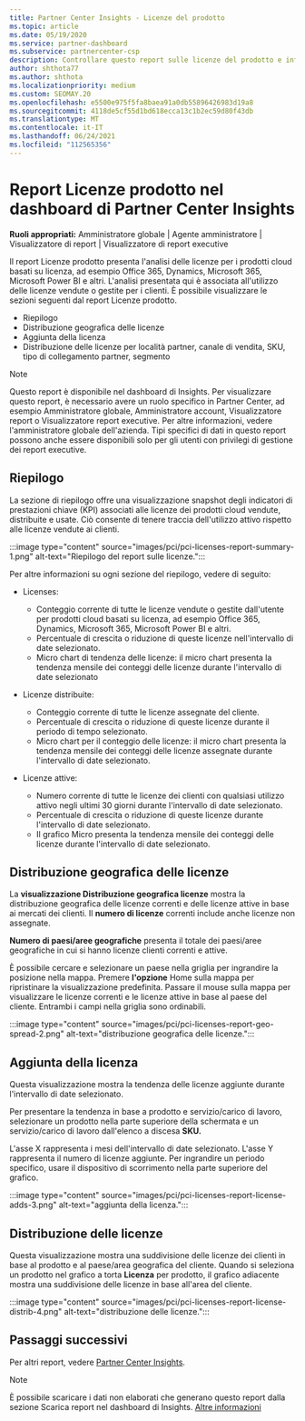 ```yaml
---
title: Partner Center Insights - Licenze del prodotto
ms.topic: article
ms.date: 05/19/2020
ms.service: partner-dashboard
ms.subservice: partnercenter-csp
description: Controllare questo report sulle licenze del prodotto e informazioni su come migliorare i prodotti cloud basati su licenza che si vendono o gestiscono per i clienti.
author: shthota77
ms.author: shthota
ms.localizationpriority: medium
ms.custom: SEOMAY.20
ms.openlocfilehash: e5500e975f5fa8baea91a0db55896426983d19a8
ms.sourcegitcommit: 4118de5cf55d1bd618ecca13c1b2ec59d80f43db
ms.translationtype: MT
ms.contentlocale: it-IT
ms.lasthandoff: 06/24/2021
ms.locfileid: "112565356"
---
```

# <a name="product-licenses-report-in-the-partner-center-insights-dashboard"></a>Report Licenze prodotto nel dashboard di Partner Center Insights

**Ruoli appropriati:** Amministratore globale | Agente amministratore | Visualizzatore di report | Visualizzatore di report executive

Il report Licenze prodotto presenta l'analisi delle licenze per i prodotti cloud basati su licenza, ad esempio Office 365, Dynamics, Microsoft 365, Microsoft Power BI e altri. L'analisi presentata qui è associata all'utilizzo delle licenze vendute o gestite per i clienti. È possibile visualizzare le sezioni seguenti dal report Licenze prodotto.

- Riepilogo
- Distribuzione geografica delle licenze
- Aggiunta della licenza
- Distribuzione delle licenze per località partner, canale di vendita, SKU, tipo di collegamento partner, segmento

 > [!NOTE]
 > Questo report è disponibile nel dashboard di Insights. Per visualizzare questo report, è necessario avere un ruolo specifico in Partner Center, ad esempio Amministratore globale, Amministratore account, Visualizzatore report o Visualizzatore report executive. Per altre informazioni, vedere l'amministratore globale dell'azienda. Tipi specifici di dati in questo report possono anche essere disponibili solo per gli utenti con privilegi di gestione dei report executive.

## <a name="summary"></a>Riepilogo

La sezione di riepilogo offre una visualizzazione snapshot degli indicatori di prestazioni chiave (KPI) associati alle licenze dei prodotti cloud vendute, distribuite e usate. Ciò consente di tenere traccia dell'utilizzo attivo rispetto alle licenze vendute ai clienti.

:::image type="content" source="images/pci/pci-licenses-report-summary-1.png" alt-text="Riepilogo del report sulle licenze.":::

Per altre informazioni su ogni sezione del riepilogo, vedere di seguito:

- Licenses: 
  - Conteggio corrente di tutte le licenze vendute o gestite dall'utente per prodotti cloud basati su licenza, ad esempio Office 365, Dynamics, Microsoft 365, Microsoft Power BI e altri.
  - Percentuale di crescita o riduzione di queste licenze nell'intervallo di date selezionato.
  - Micro chart di tendenza delle licenze: il micro chart presenta la tendenza mensile dei conteggi delle licenze durante l'intervallo di date selezionato

- Licenze distribuite:
  - Conteggio corrente di tutte le licenze assegnate del cliente.
  - Percentuale di crescita o riduzione di queste licenze durante il periodo di tempo selezionato.
  - Micro chart per il conteggio delle licenze: il micro chart presenta la tendenza mensile dei conteggi delle licenze assegnate durante l'intervallo di date selezionato.

- Licenze attive: 
  - Numero corrente di tutte le licenze dei clienti con qualsiasi utilizzo attivo negli ultimi 30 giorni durante l'intervallo di date selezionato.
  - Percentuale di crescita o riduzione di queste licenze durante l'intervallo di date selezionato.
  - Il grafico Micro presenta la tendenza mensile dei conteggi delle licenze durante l'intervallo di date selezionato.

## <a name="geographical-spread-of-licenses"></a>Distribuzione geografica delle licenze

La **visualizzazione Distribuzione geografica licenze** mostra la distribuzione geografica delle licenze correnti e delle licenze attive in base ai mercati dei clienti. Il **numero di licenze** correnti include anche licenze non assegnate.

**Numero di paesi/aree geografiche** presenta il totale dei paesi/aree geografiche in cui si hanno licenze clienti correnti e attive.

È possibile cercare e selezionare un paese nella griglia per ingrandire la posizione nella mappa. Premere **l'opzione** Home sulla mappa per ripristinare la visualizzazione predefinita. Passare il mouse sulla mappa per visualizzare le licenze correnti e le licenze attive in base al paese del cliente. Entrambi i campi nella griglia sono ordinabili.

:::image type="content" source="images/pci/pci-licenses-report-geo-spread-2.png" alt-text="distribuzione geografica delle licenze.":::

## <a name="license-adds"></a>Aggiunta della licenza

Questa visualizzazione mostra la tendenza delle licenze aggiunte durante l'intervallo di date selezionato. 

Per presentare la tendenza in base a prodotto e servizio/carico di lavoro, selezionare un prodotto nella parte superiore della schermata e un servizio/carico di lavoro dall'elenco a discesa **SKU.**

L'asse X rappresenta i mesi dell'intervallo di date selezionato. L'asse Y rappresenta il numero di licenze aggiunte. Per ingrandire un periodo specifico, usare il dispositivo di scorrimento nella parte superiore del grafico.

:::image type="content" source="images/pci/pci-licenses-report-license-adds-3.png" alt-text="aggiunta della licenza.":::

## <a name="license-distribution"></a>Distribuzione delle licenze

Questa visualizzazione mostra una suddivisione delle licenze dei clienti in base al prodotto e al paese/area geografica del cliente. Quando si seleziona un prodotto nel grafico a torta **Licenza** per prodotto, il grafico adiacente mostra una suddivisione delle licenze in base all'area del cliente.

:::image type="content" source="images/pci/pci-licenses-report-license-distrib-4.png" alt-text="distribuzione delle licenze.":::

## <a name="next-steps"></a>Passaggi successivi

Per altri report, vedere [Partner Center Insights](partner-center-insights.md).

>[!NOTE] 
> È possibile scaricare i dati non elaborati che generano questo report dalla sezione Scarica report nel dashboard di Insights. [Altre informazioni](pci-download-reports.md)
